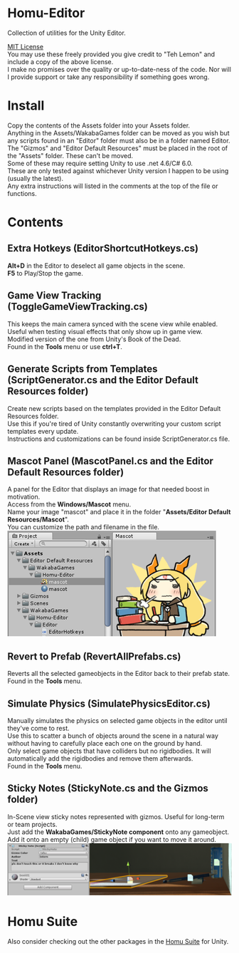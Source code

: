 # Homu-Editor
Collection of utilities for the Unity Editor.  

[MIT License](LICENSE)  
You may use these freely provided you give credit to "Teh Lemon" and include a copy of the above license.  
I make no promises over the quality or up-to-date-ness of the code. Nor will I provide support or take any responsibility if something goes wrong.  

# Install
Copy the contents of the Assets folder into your Assets folder.  
Anything in the Assets/WakabaGames folder can be moved as you wish but any scripts found in an "Editor" folder must also be in a folder named Editor.  
The "Gizmos" and "Editor Default Resources" must be placed in the root of the "Assets" folder. These can't be moved.  
Some of these may require setting Unity to use .net 4.6/C# 6.0.  
These are only tested against whichever Unity version I happen to be using (usually the latest).  
Any extra instructions will listed in the comments at the top of the file or functions.  

# Contents

## Extra Hotkeys (EditorShortcutHotkeys.cs)
**Alt+D** in the Editor to deselect all game objects in the scene.  
**F5** to Play/Stop the game.  

## Game View Tracking (ToggleGameViewTracking.cs)
 This keeps the main camera synced with the scene view while enabled.  
Useful when testing visual effects that only show up in game view.  
Modified version of the one from Unity's Book of the Dead.  
Found in the **Tools** menu or use **ctrl+T**.

## Generate Scripts from Templates (ScriptGenerator.cs and the Editor Default Resources folder)
Create new scripts based on the templates provided in the Editor Default Resources folder.  
Use this if you're tired of Unity constantly overwriting your custom script templates every update.  
Instructions and customizations can be found inside ScriptGenerator.cs file.

## Mascot Panel (MascotPanel.cs and the Editor Default Resources folder)
A panel for the Editor that displays an image for that needed boost in motivation.  
Access from the **Windows/Mascot** menu.  
Name your image "mascot" and place it in the folder "**Assets/Editor Default Resources/Mascot**".  
You can customize the path and filename in the file.  
![Mascot screenshot](Doc/Images/Mascot.png)

## Revert to Prefab (RevertAllPrefabs.cs)
Reverts all the selected gameobjects in the Editor back to their prefab state.  
Found in the **Tools** menu.

## Simulate Physics (SimulatePhysicsEditor.cs)
Manually simulates the physics on selected game objects in the editor until they've come to rest.  
Use this to scatter a bunch of objects around the scene in a natural way without having to carefully place each one on the ground by hand.  
Only select game objects that have colliders but no rigidbodies. It will automatically add the rigidbodies and remove them afterwards.  
Found in the **Tools** menu.


## Sticky Notes (StickyNote.cs and the Gizmos folder)  
In-Scene view sticky notes represented with gizmos. Useful for long-term or team projects.  
Just add the **WakabaGames/StickyNote component** onto any gameobject.  
Add it onto an empty (child) game object if you want to move it around.  
![StickyNotes screenshot](Doc/Images/StickyNote.png)

# Homu Suite

Also consider checking out the other packages in the [Homu Suite](https://github.com/search?q=Teh-Lemon%2FHomu) for Unity.
